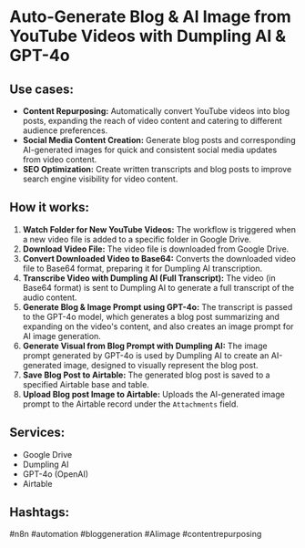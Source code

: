 # Auto-Generate Blog & AI Image from YouTube Videos with Dumpling AI & GPT-4o

## Use cases:

- **Content Repurposing:** Automatically convert YouTube videos into blog posts, expanding the reach of video content and catering to different audience preferences.
- **Social Media Content Creation:** Generate blog posts and corresponding AI-generated images for quick and consistent social media updates from video content.
- **SEO Optimization:** Create written transcripts and blog posts to improve search engine visibility for video content.

## How it works:

1.  **Watch Folder for New YouTube Videos:** The workflow is triggered when a new video file is added to a specific folder in Google Drive.
2.  **Download Video File:** The video file is downloaded from Google Drive.
3.  **Convert Downloaded Video to Base64:** Converts the downloaded video file to Base64 format, preparing it for Dumpling AI transcription.
4.  **Transcribe Video with Dumpling AI (Full Transcript):** The video (in Base64 format) is sent to Dumpling AI to generate a full transcript of the audio content.
5.  **Generate Blog & Image Prompt using GPT-4o:** The transcript is passed to the GPT-4o model, which generates a blog post summarizing and expanding on the video's content, and also creates an image prompt for AI image generation.
6.  **Generate Visual from Blog Prompt with Dumpling AI:** The image prompt generated by GPT-4o is used by Dumpling AI to create an AI-generated image, designed to visually represent the blog post.
7.  **Save Blog Post to Airtable:** The generated blog post is saved to a specified Airtable base and table.
8.  **Upload Blog post Image to Airtable:** Uploads the AI-generated image prompt to the Airtable record under the `Attachments` field.

## Services:

-   Google Drive
-   Dumpling AI
-   GPT-4o (OpenAI)
-   Airtable

## Hashtags:

#n8n #automation #bloggeneration #AIimage #contentrepurposing
